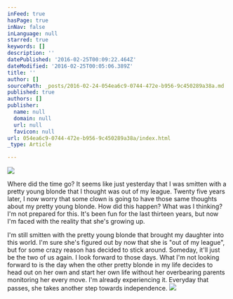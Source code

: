 ```yaml
---
inFeed: true
hasPage: true
inNav: false
inLanguage: null
starred: true
keywords: []
description: ''
datePublished: '2016-02-25T00:09:22.464Z'
dateModified: '2016-02-25T00:05:06.389Z'
title: ''
author: []
sourcePath: _posts/2016-02-24-054ea6c9-0744-472e-b956-9c450289a38a.md
published: true
authors: []
publisher:
  name: null
  domain: null
  url: null
  favicon: null
url: 054ea6c9-0744-472e-b956-9c450289a38a/index.html
_type: Article

---
```

![](https://the-grid-user-content.s3-us-west-2.amazonaws.com/8dd852dc-3c6c-4876-8db0-fc1420d38df1.JPG)

Where did the time go?  It seems like just yesterday that I was smitten with a pretty young blonde that I thought was out of my league.  Twenty five years later, I now worry that some clown is going to have those same thoughts about my pretty young blonde.  How did this happen?  What was I thinking?  I'm not prepared for this.  It's been fun for the last thirteen years, but now I'm faced with the reality that she's growing up.  

I'm still smitten with the pretty young blonde that brought my daughter into this world.  I'm sure she's figured out by now that she is "out of my league", but for some crazy reason has decided to stick around.  Someday, it'll just be the two of us again.  I look forward to those days.  What I'm not looking forward to is the day when the other pretty blonde in my life decides to head out on her own and start her own life without her overbearing parents monitoring her every move.  I'm already experiencing it.  Everyday that passes, she takes another step towards independence. ![](https://the-grid-user-content.s3-us-west-2.amazonaws.com/84764c0a-5106-46a3-9ec3-26db3f10819c.JPG)